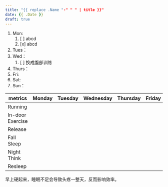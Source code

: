 ```yaml
---
title: "{{ replace .Name "-" " " | title }}"
date: {{ .Date }}
draft: true
---
```



1. Mon: 
   1. [ ] abcd
   2. [x] abcd
2. Tues：
3. Wed：
   1. [ ] 换成腹部训练
4. Thurs： 
5. Fri: 
6. Sat: 
7. Sun：


| metrics          | Monday | Tuesday | Wednesday | Thursday | Friday | Saturday | Sunday |
|------------------|--------|---------|-----------|----------|--------|----------|--------|
| Running          |        |         |           |          |        |          |        |
| In-door Exercise |        |         |           |          |        |          |        |
| Release          |        |         |           |          |        |          |        |
| Fall Sleep       |        |         |           |          |        |          |        |
| Night Think      |        |         |           |          |        |          |        |
| Resleep          |        |         |           |          |        |          |        |

早上硬起来，睡眠不足会导致头疼一整天，反而影响效率。